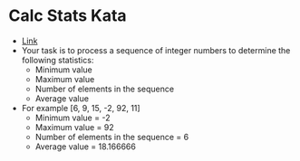 ﻿# Calc Stats Kata #

- [Link](https://github.com/garora/TDD-Katas/blob/master/KatasReadme.md#kata---coming-next-httpwwwcyber-dojocom)
- Your task is to process a sequence of integer numbers to determine the following statistics:
    - Minimum value
    - Maximum value
    - Number of elements in the sequence
    - Average value
- For example [6, 9, 15, -2, 92, 11]
    - Minimum value = -2
    - Maximum value = 92
    - Number of elements in the sequence = 6
    - Average value = 18.166666
